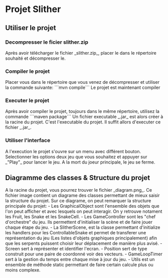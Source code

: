 <h1>Projet Slither</h1>

<h2>Utiliser le projet</h2>

<h3>Decompresser le ficier slither.zip</h3>
Après avoir télécharger le fichier _slither.zip_, placer le dans le répertoire souhaité et décompresser le.

<h3>Compiler le projet</h3>
Placer vous dans le répertoire que vous venez de décompresser et utiliser la commande suivante:
```mvn compile```
Le projet est maintenant compiler

<h3>Executer le projet</h3>
Après avoir compiler le projet, toujours dans le même répertoire, utilisez la commande
```maven package```
Un fichier executable _.jar_ est alors créer à la racine du projet. C'est l'executable du projet. Il suffit allors d'executer ce fichier _.jar_.

<h3>Utiliser l'interface</h3>
A l'execution le projet s'ouvre sur un menu avec différent bouton. Selectionner les options deux jeu que vous souhaitez et appuyer sur _"Play"_ pour lancer le jeu.
A la mort du joeur principale, le jeu se ferme.

<h2>Diagramme des classes & Structure du projet</h2>
A la racine du projet, vous pourrez trouver le fichier _diagram.png_. Ce fichier image contient un diagrame des classes permettant de mieux saisir la structure du projet.
Sur ce diagrame, on peut remarquer la structure principale du projet:
- Les GraphicalObject sont l'ensemble des objets que l'on peut afficher et avec lesquels on peut interagir. On y retrouve notament les Fruit, les Snake et les SnakeCell.
- Les GameController sont les "chef d'orchestre" du jeu. Ils permettent d'initialiser la scène et de faire jouer chaque étape du jeu.
- La SlitherScene, est la classe permettant d'initialize les handlers pour les ControllableSnake et permet de transferer une représentation du jeu (Les listes d'objets graphiques principalement) afin que les serpents puissent choisir leur déplacement de manière plus avisé.
- Screen sert à représenter et identifier l'ecran.
- Position sert de type construit pour une paire de coordonné voir des vecteurs.
- GameLoopTimer sert à la gestion du temps entre chaque mise à jour du jeu.
- Utils est un ensemble de méthode static permettant de faire certain calcule plus ou moins complexe.
